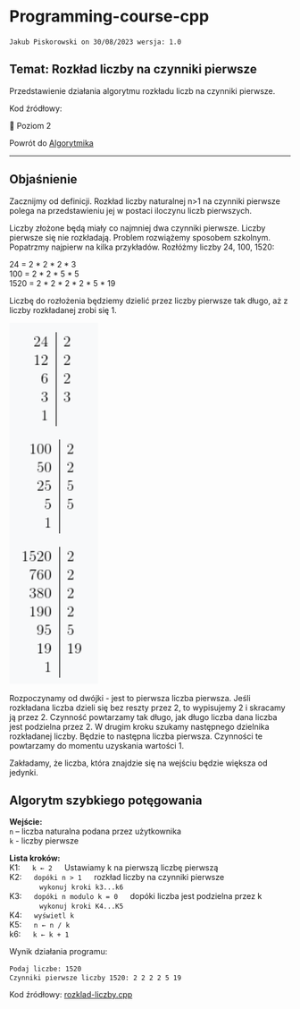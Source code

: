 # Programming-course-cpp

`Jakub Piskorowski on 30/08/2023 wersja: 1.0`

## Temat: Rozkład liczby na czynniki pierwsze

Przedstawienie działania algorytmu rozkładu liczb na czynniki pierwsze.

Kod źródłowy:


&#x1F4D2; Poziom 2

Powrót do [Algorytmika](/2-algorytmika/README.md)

---

## Objaśnienie

Zacznijmy od definicji. Rozkład liczby naturalnej n>1 na czynniki pierwsze polega na przedstawieniu jej w postaci iloczynu liczb pierwszych.

Liczby złożone będą miały co najmniej dwa czynniki pierwsze. Liczby pierwsze się nie rozkładają. Problem rozwiążemy sposobem szkolnym. Popatrzmy najpierw na kilka przykładów. Rozłóżmy liczby 24, 100, 1520:

24 = 2 \* 2 \* 2 \* 3 \
100 = 2 \* 2 \* 5 \* 5 \
1520 = 2 \* 2 \* 2 \* 2 \* 5 \* 19

Liczbę do rozłożenia będziemy dzielić przez liczby pierwsze tak długo, aż z liczby rozkładanej zrobi się 1.

![Rozkład liczb](./img/rozklad-liczb.png)

Rozpoczynamy od dwójki - jest to pierwsza liczba pierwsza. Jeśli rozkładana liczba dzieli się bez reszty przez 2, to wypisujemy 2 i skracamy ją przez 2. Czynność powtarzamy tak długo, jak długo liczba dana liczba jest podzielna przez 2. W drugim kroku szukamy następnego dzielnika rozkładanej liczby. Będzie to następna liczba pierwsza. Czynności te powtarzamy do momentu uzyskania wartości 1.

Zakładamy, że liczba, która znajdzie się na wejściu będzie większa od jedynki.

## Algorytm szybkiego potęgowania

**Wejście:**\
`n` – liczba naturalna podana przez użytkownika \
`k` - liczby pierwsze 

**Lista kroków:**\
K1: &emsp; `k ← 2` &emsp; Ustawiamy k na pierwszą liczbę pierwszą \
K2: &emsp; `dopóki n > 1` &emsp; rozkład liczby na czynniki pierwsze \
&emsp; &emsp; &emsp; `wykonuj kroki k3...k6` \
K3: &emsp; `dopóki n modulo k = 0` &emsp; dopóki liczba jest podzielna przez k \
&emsp; &emsp; &emsp; `wykonuj kroki K4...K5` \
K4: &emsp; `wyświetl k` \
K5: &emsp; `n ← n / k` \
k6: &emsp; `k ← k + 1` 

Wynik działania programu:

```text
Podaj liczbe: 1520
Czynniki pierwsze liczby 1520: 2 2 2 2 5 19
```

Kod źródłowy: [rozklad-liczby.cpp](rozklad-liczby.cpp)

<!--
Źródło: [algorytm.edu.pl](https://www.algorytm.edu.pl/algorytmy-maturalne/rozklad-na-czynniki.html)
-->